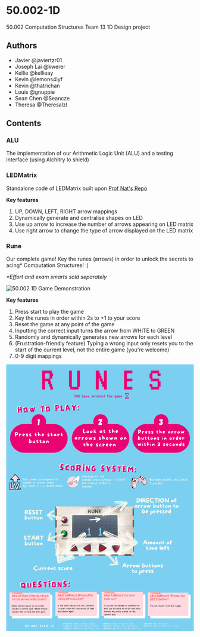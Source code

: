 # 50.002-1D

50.002 Computation Structures Team 13 1D Design project

## Authors

- Javier @javiertzr01
- Joseph Lai @kwerer
- Kellie @kellieay
- Kevin @lemons4lyf
- Kevin @thatrichan
- Louis @gnuppie
- Sean Chen @Seancze
- Theresa @Theresalzl

## Contents

### ALU

The implementation of our Arithmetic Logic Unit (ALU) and a testing interface (using Alchitry Io shield)

### LEDMatrix

Standalone code of LEDMatrix built upon [Prof Nat's Repo](https://github.com/natalieagus/SampleAlchitryProjects/tree/master/MatrixLEDTest)

**Key features**

1. UP, DOWN, LEFT, RIGHT arrow mappings
2. Dynamically generate and centralise shapes on LED
3. Use up arrow to increase the number of arrows appearing on LED matrix
4. Use right arrow to change the type of arrow displayed on the LED matrix

### Rune

Our complete game! Key the runes (arrows) in order to unlock the secrets to acing\* Computation Structures! :)

_\*Effort and exam smarts sold separately_

![50.002 1D Game Demonstration](https://github.com/seancze/50.002-1d/blob/master/assets/50.002_1d_video.gif)

**Key features**

1. Press start to play the game
2. Key the runes in order within 2s to +1 to your score
3. Reset the game at any point of the game
4. Inputting the correct input turns the arrow from WHITE to GREEN
5. Randomly and dynamically generates new arrows for each level
6. (Frustration-friendly feature) Typing a wrong input only resets you to the start of the current level, not the entire game (you're welcome)
7. 0-9 digit mappings

![50.002 1D Poster](https://github.com/seancze/50.002-1d/blob/master/assets/50.002_1d_poster.png)
